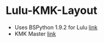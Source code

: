# Lulu-KMK-Layout
- Uses BSPython 1.9.2 for Lulu [link](https://github.com/boardsource/bs-python/releases)
- KMK Master [link](https://github.com/KMKfw/kmk_firmware)